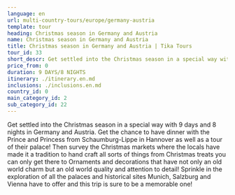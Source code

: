 ```yaml
---
language: en
url: multi-country-tours/europe/germany-austria
template: tour
heading: Christmas season in Germany and Austria
name: Christmas season in Germany and Austria
title: Christmas season in Germany and Austria | Tika Tours
tour_id: 33
short_descr: Get settled into the Christmas season in a special way with 9 days and 8 nights in Germany and Austria. Get the chance to have dinner with the Prince and Princess from Schaumburg-Lippe in Hannover as
price_from: 0
duration: 9 DAYS/8 NIGHTS
itinerary: ./itinerary.en.md
inclusions: ./inclusions.en.md
country_id: 0
main_category_id: 2
sub_category_id: 22
---
```


Get settled into the Christmas season in a special way with 9 days and 8 nights in
Germany and Austria. Get the chance to have dinner with the Prince and Princess
from Schaumburg\-Lippe in Hannover as well as a tour of their palace! Then survey
the Christmas markets where the locals have made it a tradition to hand craft all
sorts of things from Christmas treats you can only get there to Ornaments and decorations
that have not only an old world charm but an old world quality and attention to
detail! Sprinkle in the exploration of all the palaces and historical sites Munich,
Salzburg and Vienna have to offer and this trip is sure to be a memorable one!
